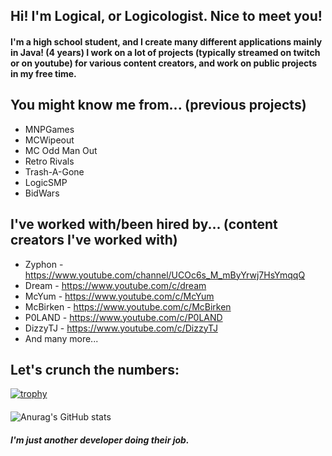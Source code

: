 ## Hi! I'm Logical, or Logicologist. Nice to meet you!

#### I'm a high school student, and I create many different applications mainly in Java! (4 years) I work on a lot of projects (typically streamed on twitch or on youtube) for various content creators, and work on public projects in my free time.
####
## You might know me from... (previous projects)
- MNPGames
- MCWipeout
- MC Odd Man Out
- Retro Rivals
- Trash-A-Gone
- LogicSMP
- BidWars
## I've worked with/been hired by... (content creators I've worked with)
- Zyphon - https://www.youtube.com/channel/UCOc6s_M_mByYrwj7HsYmqqQ
- Dream - https://www.youtube.com/c/dream
- McYum - https://www.youtube.com/c/McYum
- McBirken - https://www.youtube.com/c/McBirken
- P0LAND - https://www.youtube.com/c/P0LAND
- DizzyTJ - https://www.youtube.com/c/DizzyTJ
- And many more...
####
## Let's crunch the numbers:
[![trophy](https://github-profile-trophy.vercel.app/?username=logicologistdev&theme=onedark)](https://github.com/ryo-ma/github-profile-trophy)
####
![Anurag's GitHub stats](https://github-readme-stats.vercel.app/api?username=logicologistdev&show_icons=true&theme=midnight-purple)

##### I'm just another developer doing their job.
